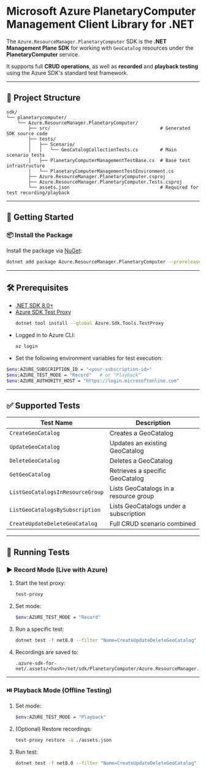 # Microsoft Azure PlanetaryComputer Management Client Library for .NET

The `Azure.ResourceManager.PlanetaryComputer` SDK is the **.NET Management Plane SDK** for working with `GeoCatalog` resources under the **PlanetaryComputer** service.

It supports full **CRUD operations**, as well as **recorded** and **playback testing** using the Azure SDK's standard test framework.

---

## 📁 Project Structure

```
sdk/
└── planetarycomputer/
    └── Azure.ResourceManager.PlanetaryComputer/
        ├── src/                                        # Generated SDK source code
        ├── tests/
        │   ├── Scenario/
        │   │   └── GeoCatalogCollectionTests.cs        # Main scenario tests
        │   ├── PlanetaryComputerManagementTestBase.cs  # Base test infrastructure
        │   └── PlanetaryComputerManagementTestEnvironment.cs
        ├── Azure.ResourceManager.PlanetaryComputer.csproj
        ├── Azure.ResourceManager.PlanetaryComputer.Tests.csproj
        └── assets.json                                 # Required for test recording/playback
```

---

## 🚀 Getting Started

### 📦 Install the Package

Install the package via [NuGet](https://www.nuget.org/):

```bash
dotnet add package Azure.ResourceManager.PlanetaryComputer --prerelease
```

---

## 🛠️ Prerequisites

- [.NET SDK 8.0+](https://dotnet.microsoft.com/download)
- [Azure SDK Test Proxy](https://github.com/Azure/azure-sdk-tools/blob/main/tools/test-proxy/Azure.Sdk.Tools.TestProxy/README.md)
  ```bash
  dotnet tool install --global Azure.Sdk.Tools.TestProxy
  ```
- Logged in to Azure CLI:
  ```bash
  az login
  ```
- Set the following environment variables for test execution:

```bash
$env:AZURE_SUBSCRIPTION_ID = "<your-subscription-id>"
$env:AZURE_TEST_MODE = "Record"   # or "Playback"
$env:AZURE_AUTHORITY_HOST = "https://login.microsoftonline.com"
```

---

## ✅ Supported Tests

| Test Name                        | Description                                 |
|----------------------------------|---------------------------------------------|
| `CreateGeoCatalog`              | Creates a GeoCatalog                        |
| `UpdateGeoCatalog`              | Updates an existing GeoCatalog              |
| `DeleteGeoCatalog`              | Deletes a GeoCatalog                        |
| `GetGeoCatalog`                 | Retrieves a specific GeoCatalog             |
| `ListGeoCatalogsInResourceGroup`| Lists GeoCatalogs in a resource group       |
| `ListGeoCatalogsBySubscription` | Lists GeoCatalogs under a subscription      |
| `CreateUpdateDeleteGeoCatalog`  | Full CRUD scenario combined                 |

---

## 🧪 Running Tests

### ▶️ Record Mode (Live with Azure)

1. Start the test proxy:
   ```bash
   test-proxy
   ```
2. Set mode:
   ```bash
   $env:AZURE_TEST_MODE = "Record"
   ```
3. Run a specific test:
   ```bash
   dotnet test -f net8.0 --filter "Name=CreateUpdateDeleteGeoCatalog"
   ```
4. Recordings are saved to:
   ```
   .azure-sdk-for-net/.assets/<hash>/net/sdk/PlanetaryComputer/Azure.ResourceManager.PlanetaryComputer/tests/SessionRecords
   ```

---

### ⏯️ Playback Mode (Offline Testing)

1. Set mode:
   ```bash
   $env:AZURE_TEST_MODE = "Playback"
   ```
2. (Optional) Restore recordings:
   ```bash
   test-proxy restore -a ./assets.json
   ```
3. Run test:
   ```bash
   dotnet test -f net8.0 --filter "Name=CreateUpdateDeleteGeoCatalog"
   ```
